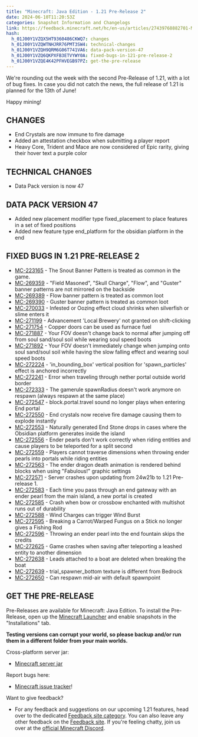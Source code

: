 ```yaml
---
title: "Minecraft: Java Edition - 1.21 Pre-Release 2"
date: 2024-06-10T11:20:53Z
categories: Snapshot Information and Changelogs
link: https://feedback.minecraft.net/hc/en-us/articles/27439768882701-Minecraft-Java-Edition-1-21-Pre-Release-2
hash:
  h_01J00Y1VZQX5HT9360486CKWQ7: changes
  h_01J00Y1VZQWTNHJRR76PMT3SW4: technical-changes
  h_01J00Y1VZQH9QRM6G06T741VA6: data-pack-version-47
  h_01J00Y1VZQ6QKPXFB3ETVYWY0A: fixed-bugs-in-121-pre-release-2
  h_01J00Y1VZQE4K42PFHVEGB97PZ: get-the-pre-release
---
```


We're rounding out the week with the second Pre-Release of 1.21, with a lot of bug fixes. In case you did not catch the news, the full release of 1.21 is planned for the 13th of June!

Happy mining!

## CHANGES

- End Crystals are now immune to fire damage
- Added an attestation checkbox when submitting a player report
- Heavy Core, Trident and Mace are now considered of Epic rarity, giving their hover text a purple color

## TECHNICAL CHANGES

- Data Pack version is now 47

## DATA PACK VERSION 47

- Added new placement modifier type fixed_placement to place features in a set of fixed positions
- Added new feature type end_platform for the obsidian platform in the end

## FIXED BUGS IN 1.21 PRE-RELEASE 2

- [MC-223165](https://bugs.mojang.com/browse/MC-223165) - The Snout Banner Pattern is treated as common in the game.
- [MC-269359](https://bugs.mojang.com/browse/MC-269359) - "Field Masoned", "Skull Charge", "Flow", and "Guster" banner patterns are not mirrored on the backside
- [MC-269389](https://bugs.mojang.com/browse/MC-269389) - Flow banner pattern is treated as common loot
- [MC-269390](https://bugs.mojang.com/browse/MC-269390) - Guster banner pattern is treated as common loot
- [MC-270033](https://bugs.mojang.com/browse/MC-270033) - Infested or Oozing effect cloud shrinks when silverfish or slime enters it
- [MC-271199](https://bugs.mojang.com/browse/MC-271199) - Advancement 'Local Brewery' not granted on shift-clicking
- [MC-271754](https://bugs.mojang.com/browse/MC-271754) - Copper doors can be used as furnace fuel
- [MC-271887](https://bugs.mojang.com/browse/MC-271887) - Your FOV doesn't change back to normal after jumping off from soul sand/soul soil while wearing soul speed boots
- [MC-271892](https://bugs.mojang.com/browse/MC-271892) - Your FOV doesn't immediately change when jumping onto soul sand/soul soil while having the slow falling effect and wearing soul speed boots
- [MC-272224](https://bugs.mojang.com/browse/MC-272224) - 'in_bounding_box' vertical position for 'spawn_particles' effect is anchored incorrectly
- [MC-272241](https://bugs.mojang.com/browse/MC-272241) - Error when traveling through nether portal outside world border
- [MC-272333](https://bugs.mojang.com/browse/MC-272333) - The gamerule spawnRadius doesn't work anymore on respawn (always respawn at the same place)
- [MC-272547](https://bugs.mojang.com/browse/MC-272547) - block.portal.travel sound no longer plays when entering End portal
- [MC-272550](https://bugs.mojang.com/browse/MC-272550) - End crystals now receive fire damage causing them to explode instantly
- [MC-272553](https://bugs.mojang.com/browse/MC-272553) - Naturally generated End Stone drops in cases where the Obsidian platform generates inside the island
- [MC-272556](https://bugs.mojang.com/browse/MC-272556) - Ender pearls don't work correctly when riding entities and cause players to be teleported for a split second
- [MC-272559](https://bugs.mojang.com/browse/MC-272559) - Players cannot traverse dimensions when throwing ender pearls into portals while riding entities
- [MC-272563](https://bugs.mojang.com/browse/MC-272563) - The ender dragon death animation is rendered behind blocks when using "Fabulous!" graphic settings
- [MC-272571](https://bugs.mojang.com/browse/MC-272571) - Server crashes upon updating from 24w21b to 1.21 Pre-release 1.
- [MC-272583](https://bugs.mojang.com/browse/MC-272583) - Each time you pass through an end gateway with an ender pearl from the main island, a new portal is created
- [MC-272585](https://bugs.mojang.com/browse/MC-272585) - Crash when bow or crossbow enchanted with multishot runs out of durability
- [MC-272588](https://bugs.mojang.com/browse/MC-272588) - Wind Charges can trigger Wind Burst
- [MC-272595](https://bugs.mojang.com/browse/MC-272595) - Breaking a Carrot/Warped Fungus on a Stick no longer gives a Fishing Rod
- [MC-272596](https://bugs.mojang.com/browse/MC-272596) - Throwing an ender pearl into the end fountain skips the credits
- [MC-272625](https://bugs.mojang.com/browse/MC-272625) - Game crashes when saving after teleporting a leashed entity to another dimension
- [MC-272638](https://bugs.mojang.com/browse/MC-272638) - Leads attached to a boat are deleted when breaking the boat
- [MC-272639](https://bugs.mojang.com/browse/MC-272639) - trial_spawner_bottom texture is different from Bedrock
- [MC-272650](https://bugs.mojang.com/browse/MC-272650) - Can respawn mid-air with default spawnpoint

## GET THE PRE-RELEASE

Pre-Releases are available for Minecraft: Java Edition. To install the Pre-Release, open up the [Minecraft Launcher](https://www.minecraft.net/download.html) and enable snapshots in the "Installations" tab.

**Testing versions can corrupt your world, so please backup and/or run them in a different folder from your main worlds.**

Cross-platform server jar:

- [Minecraft server jar](https://piston-data.mojang.com/v1/objects/3a8da3a1afcfb09d701fa17e405d09cd0c635748/server.jar)

Report bugs here:

- [Minecraft issue tracker](https://bugs.mojang.com/projects/MC/summary)!

Want to give feedback?

- For any feedback and suggestions on our upcoming 1.21 features, head over to the dedicated [Feedback site category](https://aka.ms/Minecraft121Feedback). You can also leave any other feedback on the [Feedback site](https://feedback.minecraft.net/). If you're feeling chatty, join us over at the [official Minecraft Discord](https://discordapp.com/invite/minecraft).
